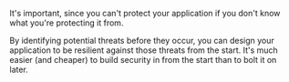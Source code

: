 It's important, since you can't protect your application if you don't know what you're protecting it from.

By identifying potential threats before they occur, you can design your  application to be resilient against those threats from the start. It's  much easier (and cheaper) to build security in from the start than to  bolt it on later.
